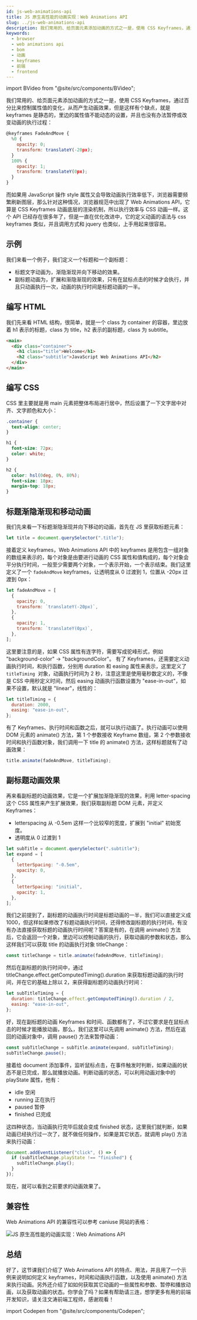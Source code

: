 ```yaml
---
id: js-web-animations-api
title: JS 原生高性能的动画实现：Web Animations API
slug: ../js-web-animations-api
description: 我们常用的、给页面元素添加动画的方式之一是，使用 CSS Keyframes，通过百分比来控制属性值的变化，从而产生动画效果，但是这样有个缺点，就是 keyframes 是静态的，里边的属性值不能动态的设置，并且也没有办法暂停或改变动画的执行过程。
keywords:
  - browser
  - web animations api
  - bom
  - 动画
  - keyframes
  - 前端
  - frontend
---
```


import BVideo from "@site/src/components/BVideo";

<BVideo src="//player.bilibili.com/player.html?aid=248712851&bvid=BV1Vv411W7zY&cid=356473306&page=1"/>

我们常用的、给页面元素添加动画的方式之一是，使用 CSS Keyframes，通过百分比来控制属性值的变化，从而产生动画效果，但是这样有个缺点，就是 keyframes 是静态的，里边的属性值不能动态的设置，并且也没有办法暂停或改变动画的执行过程：

```javascript
@keyframes FadeAndMove {
  %0 {
    opacity: 0;
    transform: translateY(-20px);
  }
  100% {
    opacity: 1;
    transform: translateY(0px);
  }
}
```

而如果用 JavaScript 操作 style 属性又会导致动画执行效率低下，浏览器需要频繁刷新图层，那么针对这种情况，浏览器规范中出现了 Web Animations API，它算是 CSS Keyframes 动画底层的渲染机制，所以执行效率与 CSS 动画一样。这个 API 已经存在很多年了，但是一直在优化改进中，它的定义动画的语法与 css keyframes 类似，并且调用方式和 jquery 也类似，上手用起来很容易。

## 示例

我们来看一个例子，我们定义一个标题和一个副标题：

- 标题文字动画为，渐隐渐现并向下移动的效果。
- 副标题动画为，扩展和渐隐渐现的效果，只有在鼠标点击的时候才会执行，并且只动画执行一次，动画的执行时间是标题动画的一半。

<Codepen title="JS 原生高性能的动画实现：Web Animations API" hash="XWMzvLV" />

## 编写 HTML

我们先来看 HTML 结构，很简单，就是一个 class 为 container 的容器，里边放着 h1 表示的标题，class 为 title，h2 表示的副标题，class 为 subtitle。

```html
<main>
  <div class="container">
    <h1 class="title">Welcome</h1>
    <h2 class="subtitle">JavaScript Web Animations API</h2>
  </div>
</main>
```

## 编写 CSS

CSS 里主要就是用 main 元素把整体布局进行居中，然后设置了一下文字居中对齐、文字颜色和大小：

```css
.container {
  text-align: center;
}

h1 {
  font-size: 72px;
  color: white;
}

h2 {
  color: hsl(0deg, 0%, 80%);
  font-size: 18px;
  margin-top: 18px;
}
```

## 标题渐隐渐现和移动动画

我们先来看一下标题渐隐渐现并向下移动的动画，首先在 JS 里获取标题元素：

```javascript
let title = document.querySelector(".title");
```

接着定义 keyframes，Web Animations API 中的 keyframes 是用包含一组对象的数组来表示的，每个对象是由要进行动画的 CSS 属性和值构成的，每个对象会平分执行时间，一般至少需要两个对象，一个表示开始，一个表示结束。我们这里定义了一个 `fadeAndMove` keyframes，让透明度从 0 过渡到 1，位置从 -20px 过渡到 0px：

```javascript
let fadeAndMove = [
  {
    opacity: 0,
    transform: `translateY(-20px)`,
  },
  {
    opacity: 1,
    transform: `translateY(0px)`,
  },
];
```

这里要注意的是，如果 CSS 属性有连字符，需要写成驼峰形式，例如 "background-color" -> "backgroundColor"。
有了 Keyframes，还需要定义动画执行时间，和执行函数，分别用 duration 和 easing 属性来表示，这里定义了 `titleTiming`  对象，动画执行时间为 2 秒，注意这里是使用毫秒数定义的，不像是 CSS 中用秒定义时间，然后 easing 动画执行函数设置为 "ease-in-out"，如果不设置，默认就是 "linear"，线性的：

```javascript
let titleTiming = {
  duration: 2000,
  easing: "ease-in-out",
};
```

有了 Keyframes、执行时间和函数之后，就可以执行动画了。执行动画可以使用 DOM 元素的 animate() 方法，第 1 个参数接收 Keyframe 数组，第 2 个参数接收时间和执行函数对象，我们调用一下 title 的 animate() 方法，这样标题就有了动画效果：

```javascript
title.animate(fadeAndMove, titleTiming);
```

## 副标题动画效果

再来看副标题的动画效果，它是一个扩展加渐隐渐现的效果，利用 letter-spacing 这个 CSS 属性来产生扩展效果，我们获取副标题 DOM 元素，并定义 Keyframes：

- letterspacing 从 -0.5em 这样一个比较窄的宽度，扩展到 "initial" 初始宽度。
- 透明度从 0 过渡到 1

```javascript
let subTitle = document.querySelector(".subtitle");
let expand = [
  {
    letterSpacing: "-0.5em",
    opacity: 0,
  },
  {
    letterSpacing: "initial",
    opacity: 1,
  },
];
```

我们之前提到了，副标题的动画执行时间是标题动画的一半，我们可以直接定义成 1000，但这样如果修改了标题动画执行时间，还得修改副标题的执行时间，有没有办法直接获取标题的动画执行时间呢？答案是有的，在调用 animate() 方法后，它会返回一个对象，里边可以控制动画的执行，获取动画的参数和状态，那么这样我们可以获取 title 的动画执行对象 titleChange：

```javascript
const titleChange = title.animate(fadeAndMove, titleTiming);
```

然后在副标题的执行时间中，通过 titleChange.effect.getComputedTiming().duration 来获取标题动画的执行时间，并在它的基础上除以 2，来获得副标题的动画执行时间：

```javascript
let subTitleTiming = {
  duration: titleChange.effect.getComputedTiming().duration / 2,
  easing: "ease-in-out",
};
```

好，现在副标题的动画 Keyframes 和时间、函数都有了，不过它要求是在鼠标点击的时候才能播放动画，那么，我们这里可以先调用 animate() 方法，然后在返回的动画对象中，调用 pause() 方法来暂停动画：

```javascript
const subTitleChange = subTitle.animate(expand, subTitleTiming);
subTitleChange.pause();
```

接着给 document 添加事件，监听鼠标点击，在事件触发时判断，如果动画的状态不是已完成，那么就播放动画。判断动画的状态，可以利用动画对象中的 playState 属性，他有：

- idle 空闲
- running 正在执行
- paused 暂停
- finished 已完成

这四种状态，当动画执行完毕后就会变成 finished 状态，这里我们就判断，如果动画已经执行过一次了，就不做任何操作，如果是其它状态，就调用 play() 方法来执行动画：

```javascript
document.addEventListener("click", () => {
  if (subTitleChange.playState !== "finished") {
    subTitleChange.play();
  }
});
```

现在，就可以看到之前要求的动画效果了。

## 兼容性

Web Animations API 的兼容性可以参考 caniuse 网站的表格：

![JS 原生高性能的动画实现：Web Animations API](./img/2021-06-23-14-04-42.webp)

## 总结

好了，这节课我们介绍了 Web Animations API 的特点、用法，并且用了一个示例来说明如何定义 keyframes，时间和动画执行函数，以及使用 animate() 方法来执行动画。另外还介绍了如如何获取其它动画的一些属性和参数、暂停和播放动画，以及获取动画的状态。你学会了吗？如果有帮助请三连，想学更多有用的前端开发知识，请关注文涛前端工程师，感谢观看！

import Codepen from "@site/src/components/Codepen";